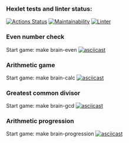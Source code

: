 ### Hexlet tests and linter status:

[![Actions Status](https://github.com/IvanSavDev/frontend-project-lvl1/workflows/hexlet-check/badge.svg)](https://github.com/IvanSavDev/frontend-project-lvl1/actions)
[![Maintainability](https://api.codeclimate.com/v1/badges/aa7863b29e0c7a55e427/maintainability)](https://codeclimate.com/github/IvanSavDev/frontend-project-lvl1/maintainability)
[![Linter](https://github.com/IvanSavDev/frontend-project-lvl1/actions/workflows/githubAction.yml/badge.svg)](https://github.com/IvanSavDev/frontend-project-lvl1/actions/workflows/githubAction.yml)

### Even number check

Start game: make brain-even
[![asciicast](https://asciinema.org/a/vkKsTHdohmLUnXciNremQPnAV.svg)](https://asciinema.org/a/vkKsTHdohmLUnXciNremQPnAV)

### Arithmetic game

Start game: make brain-calc
[![asciicast](https://asciinema.org/a/4iyLIkC7iMtYnvX5tSUzPfrlx.svg)](https://asciinema.org/a/4iyLIkC7iMtYnvX5tSUzPfrlx)

### Greatest сommon divisor

Start game: make brain-gcd
[![asciicast](https://asciinema.org/a/839P2FXYtxC58pARbWwIC87jX.svg)](https://asciinema.org/a/839P2FXYtxC58pARbWwIC87jX)

### Arithmetic progression

Start game: make brain-progression
[![asciicast](https://asciinema.org/a/7DPDAHVs8KuAGGRgi1GwkVgx3.svg)](https://asciinema.org/a/7DPDAHVs8KuAGGRgi1GwkVgx3)
